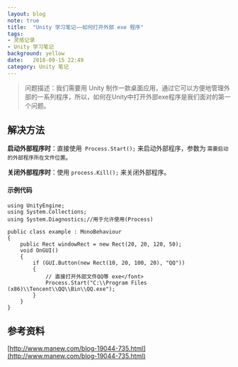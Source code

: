 ```yaml
---
layout: blog  
note: true  
title:  "Unity 学习笔记——如何打开外部 exe 程序"  
tags:  
- 灵感记录  
- Unity 学习笔记  
background: yellow  
date:   2018-09-15 22:49   
category: Unity 笔记
---
```

>问题描述：我们需要用 Unity 制作一款桌面应用，通过它可以方便地管理外部的一系列程序，所以，如何在Unity中打开外部exe程序是我们面对的第一个问题。

## 解决方法

**启动外部程序时**：直接使用` Process.Start();` 来启动外部程序，参数为 `需要启动的外部程序所在文件位置`。

**关闭外部程序时**：使用 `process.Kill();` 来关闭外部程序。

#### 示例代码
```
using UnityEngine;
using System.Collections;
using System.Diagnostics;//用于允许使用(Process)

public class example : MonoBehaviour
{
    public Rect windowRect = new Rect(20, 20, 120, 50);
    void OnGUI()
    {
        if (GUI.Button(new Rect(10, 20, 100, 20), "QQ"))
        {
            // 直接打开外部文件QQ等 exe</font>
            Process.Start("C:\\Program Files (x86)\\Tencent\\QQ\\Bin\\QQ.exe");
        }
    }
}
```

## 参考资料

[http://www.manew.com/blog-19044-735.html](http://www.manew.com/blog-19044-735.html)